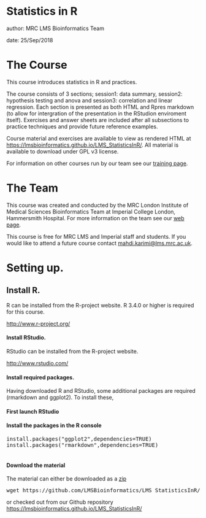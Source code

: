 Statistics in R
========================================================
author: MRC LMS Bioinformatics Team

date: 25/Sep/2018

The Course
========================================================

This course introduces statistics in R and practices.

The course consists of 3 sections; session1: data summary, session2: hypothesis testing and anova and session3: correlation and linear regression.
Each section is presented as both HTML and Rpres markdown (to allow for intergration of the presentation in the RStudion enviroment itself). Exercises and answer sheets are included after all subsections to practice techniques and provide future reference examples.

Course material and exercises are available to view as rendered HTML at <https://lmsbioinformatics.github.io/LMS_StatisticsInR/>.
All material is available to download under GPL v3 license.

For information on other courses run by our team see our [training page](http://bioinformatics.lms.mrc.ac.uk/LMStraining.html).

The Team
========================================================

This course was created and conducted by the MRC London Institute of Medical Sciences Bioinformatics Team at Imperial College London, Hammersmith Hospital.
For more information on the team see our [web page](http://bioinformatics.lms.mrc.ac.uk).

This course is free for MRC LMS and Imperial staff and students. If you would like to attend a future course contact mahdi.karimi@lms.mrc.ac.uk.

Setting up.
========================================================

## Install R.

R can be installed from the R-project website.
R 3.4.0 or higher is required for this course.

http://www.r-project.org/

#### Install RStudio.

RStudio can be installed from the R-project website.

http://www.rstudio.com/


#### Install required packages.

Having downloaded R and RStudio, some additional packages are required (rmarkdown and ggplot2).
To install these,

#### First launch RStudio

#### Install the packages in the R console

<pre>
install.packages("ggplot2",dependencies=TRUE)
install.packages("rmarkdown",dependencies=TRUE)

</pre>

#### Download the material
The material can either be downloaded as a [zip](https://github.com/LMSBioinformatics/LMS_StatisticsInR/archive/master.zip)
<pre>
wget https://github.com/LMSBioinformatics/LMS_StatisticsInR/archive/master.zip ./
</pre>
or checked out from our Github repository
https://lmsbioinformatics.github.io/LMS_StatisticsInR/
